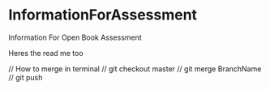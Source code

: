 # InformationForAssessment
Information For Open Book Assessment

Heres the read me too

// How to merge in terminal
// git checkout master
// git merge BranchName
// git push

